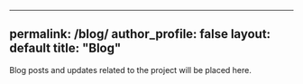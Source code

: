 
---
permalink: /blog/
author_profile: false
layout: default
title: "Blog"
---

Blog posts and updates related to the project will be placed here.
